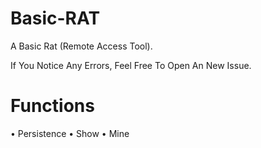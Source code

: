 # Basic-RAT
A Basic Rat (Remote Access Tool).

If You Notice Any Errors, Feel Free To Open An New Issue.

# Functions
• Persistence
• Show
• Mine
